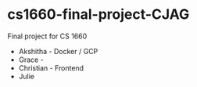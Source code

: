 # cs1660-final-project-CJAG
Final project for CS 1660

* Akshitha - Docker / GCP
* Grace - 
* Christian - Frontend
* Julie
